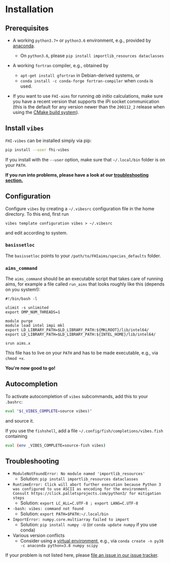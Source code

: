 # Installation

## Prerequisites

- A working `python3.7+` or `python3.6` environment, e.g., provided by [anaconda](https://docs.conda.io/en/latest/miniconda.html). 
	- On `python3.6`, please `pip install importlib_resources dataclasses`

- A working `fortran` compiler, e.g., obtained by
  
  - `apt-get install gfortran` in Debian-derived systems, or
  - `conda install -c conda-forge fortran-compiler` when `conda` is used.
- If you want to use `FHI-aims` for running _ab initio_ calculations, make sure you have a recent version that supports the iPi socket communication (this is the default for any version newer than the `200112_2` release when using the [CMake build system](https://aims-git.rz-berlin.mpg.de/aims/FHIaims/-/wikis/CMake-Tutorial)).


## Install `vibes`

`FHI-vibes` can be installed simply via pip:

```bash
pip install --user fhi-vibes
```

If you install with the `--user` option, make sure that `~/.local/bin` folder is on your `PATH`.

**If you run into problems, please have a look at our [troubleshooting section.](#Troubleshooting)**

## Configuration

Configure `vibes` by creating a `~/.vibesrc` configuration file in the home directory. To this end, first run

```
vibes template configuration vibes > ~/.vibesrc
```

and edit according to system.

### `basissetloc`

The `basissetloc` points to your `/path/to/FHIaims/species_defaults` folder.

### `aims_command`

The `aims_command` should be an executable script that  takes care of running aims, for example a file called `run_aims`  that looks roughly like this (depends on you system!):

```
#!/bin/bash -l

ulimit -s unlimited
export OMP_NUM_THREADS=1

module purge
module load intel impi mkl
export LD_LIBRARY_PATH=$LD_LIBRARY_PATH:${MKLROOT}/lib/intel64/
export LD_LIBRARY_PATH=$LD_LIBRARY_PATH:${INTEL_HOME}/lib/intel64/

srun aims.x
```

This file has to live on your `PATH` and has to be made executable, e.g., via `chmod +x`. 

**You're now good to go!**

## Autocompletion

To activate autocompletion of `vibes` subcommands, add this to your `.bashrc`:

```bash
eval "$(_VIBES_COMPLETE=source vibes)"
```

and source it.

If you use the `fishshell`, add a file `~/.config/fish/completions/vibes.fish` containing

```bash
eval (env _VIBES_COMPLETE=source-fish vibes)
```



## Troubleshooting

- `ModuleNotFoundError: No module named 'importlib_resources'` 
    - Solution: `pip install importlib_resources dataclasses`
- `RuntimeError: Click will abort further execution because Python 3 was configured to use ASCII as encoding for the environment. Consult https://click.palletsprojects.com/python3/ for mitigation steps` 
    - Solution:  `export LC_ALL=C.UTF-8 ; export LANG=C.UTF-8`
- `-bash: vibes: command not found` 
    - Solution: `export PATH=$PATH:~/.local/bin`
- `ImportError: numpy.core.multiarray failed to import`
    - Solution: `pip install numpy -U` (or `conda update numpy` if you use conda)
- Various version conflicts
    - Consider using a [virtual environment](https://docs.conda.io/projects/conda/en/latest/user-guide/tasks/manage-environments.html), e.g., via `conda create -n py38 -c anaconda python=3.8 numpy scipy`

If your problem is not listed here, please [file an issue in our issue tracker](https://gitlab.com/vibes-developers/vibes/-/issues).